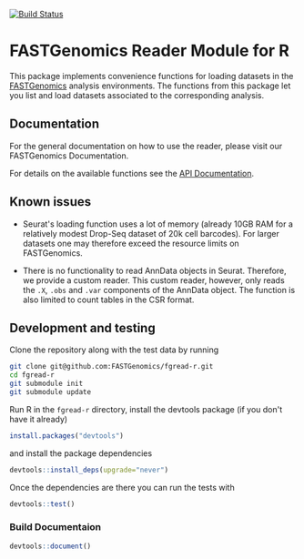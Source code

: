 [![Build Status](https://travis-ci.org/FASTGenomics/fgread-r.svg?branch=master)](https://fastgenomics.github.io/fgread-r/docs/)

# FASTGenomics Reader Module for R

This package implements convenience functions for loading datasets in the
[FASTGenomics][fg] analysis environments. The functions from this package
let you list and load datasets associated to the corresponding analysis.

[fg]: https://beta.fastgenomics.org/

## Documentation

For the general documentation on how to use the reader, please visit our FASTGenomics Documentation.

For details on the available functions see the [API Documentation](https://fastgenomics.github.io/fgread-r/docs/).

## Known issues

- Seurat's loading function uses a lot of memory (already 10GB RAM for a relatively modest Drop-Seq dataset 
  of 20k cell barcodes). For larger datasets one may therefore exceed the resource limits on FASTGenomics.

- There is no functionality to read AnnData objects in Seurat. Therefore, we provide a custom reader. 
  This custom reader, however, only reads the `.X`, `.obs` and `.var` components of the AnnData object.
  The function is also limited to count tables in the CSR format.

## Development and testing

Clone the repository along with the test data by running

```bash
git clone git@github.com:FASTGenomics/fgread-r.git
cd fgread-r
git submodule init
git submodule update
```

Run R in the `fgread-r` directory, install the devtools package (if you don't have it already)

```R
install.packages("devtools")
```

and install the package dependencies

```R
devtools::install_deps(upgrade="never")
```

Once the dependencies are there you can run the tests with

```R
devtools::test()
```

### Build Documentaion

```R
devtools::document()
```
